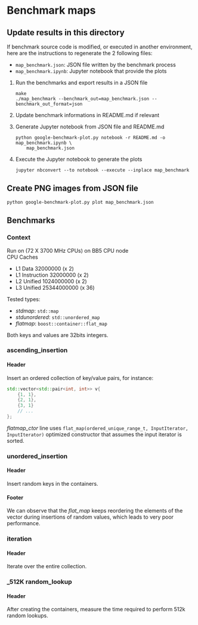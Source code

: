 # Benchmark maps

## Update results in this directory

If benchmark source code is modified, or executed in another environment, here are
the instructions to regenerate the 2 following files:
* `map_benchmark.json`: JSON file written by the benchmark process
* `map_benchmark.ipynb`: Jupyter notebook that provide the plots

1. Run the benchmarks and export results in a JSON file

   ```
   make
   ./map_benchmark --benchmark_out=map_benchmark.json --benchmark_out_format=json
   ```

1. Update benchmark informations in README.md if relevant

1. Generate Jupyter notebook from JSON file and README.md

    ```
    python google-benchmark-plot.py notebook -r README.md -o map_benchmark.ipynb \
        map_benchmark.json 
    ```

1. Execute the Jupyter notebook to generate the plots

    ```
    jupyter nbconvert --to notebook --execute --inplace map_benchmark
    ```

## Create PNG images from JSON file

```
python google-benchmark-plot.py plot map_benchmark.json
```


## Benchmarks

### Context

Run on (72 X 3700 MHz CPUs) on BB5 CPU node  
CPU Caches
* L1 Data 32000000 (x 2)
* L1 Instruction 32000000 (x 2)
* L2 Unified 1024000000 (x 2)
* L3 Unified 25344000000 (x 36)

Tested types:

* *stdmap*: `std::map`
* *stdunordered*: `std::unordered_map`
* *flatmap*: `boost::container::flat_map`

Both keys and values are 32bits integers.

### ascending_insertion

#### Header

Insert an ordered collection of key/value pairs, for instance:

```cpp
std::vector<std::pair<int, int>> v{
    {1, 1},
    {2, 1},
    {3, 1}
    // ...
};
```

*flatmap_ctor* line uses `flat_map(ordered_unique_range_t, InputIterator, InputIterator)`
optimized constructor that assumes the input iterator is sorted.

### unordered_insertion

#### Header

Insert random keys in the containers.

#### Footer

We can observe that the *flat_map* keeps reordering the elements of the vector during insertions
of random values, which leads to very poor performance.   

### iteration

#### Header

Iterate over the entire collection.

### _512K random_lookup

#### Header

After creating the containers,  measure the time required to perform 512k random lookups.
